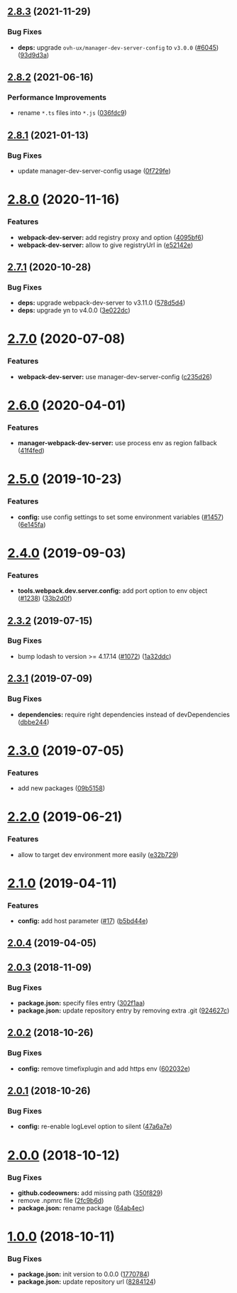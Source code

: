 ## [2.8.3](https://github.com/ovh/manager/compare/@ovh-ux/manager-webpack-dev-server@2.8.2...@ovh-ux/manager-webpack-dev-server@2.8.3) (2021-11-29)


### Bug Fixes

* **deps:** upgrade `ovh-ux/manager-dev-server-config` to `v3.0.0` ([#6045](https://github.com/ovh/manager/issues/6045)) ([93d9d3a](https://github.com/ovh/manager/commit/93d9d3ae1e836432f86d825866526cbe2a3293ba))



## [2.8.2](https://github.com/ovh/manager/compare/@ovh-ux/manager-webpack-dev-server@2.8.1...@ovh-ux/manager-webpack-dev-server@2.8.2) (2021-06-16)


### Performance Improvements

* rename `*.ts` files into `*.js` ([036fdc9](https://github.com/ovh/manager/commit/036fdc985bf6f590e057ee2b32e6cf1a341f7bef))



## [2.8.1](https://github.com/ovh/manager/compare/@ovh-ux/manager-webpack-dev-server@2.8.0...@ovh-ux/manager-webpack-dev-server@2.8.1) (2021-01-13)


### Bug Fixes

* update manager-dev-server-config usage ([0f729fe](https://github.com/ovh/manager/commit/0f729fe9c26be55825cb63ee39f1586b7dd82847))



# [2.8.0](https://github.com/ovh/manager/compare/@ovh-ux/manager-webpack-dev-server@2.7.1...@ovh-ux/manager-webpack-dev-server@2.8.0) (2020-11-16)


### Features

* **webpack-dev-server:** add registry proxy and option ([4095bf6](https://github.com/ovh/manager/commit/4095bf668328a81165e2db671a55ee5219036193))
* **webpack-dev-server:** allow to give registryUrl in ([e52142e](https://github.com/ovh/manager/commit/e52142e86dc712a2722c4a1e702f4022cb10c805))



## [2.7.1](https://github.com/ovh/manager/compare/@ovh-ux/manager-webpack-dev-server@2.7.0...@ovh-ux/manager-webpack-dev-server@2.7.1) (2020-10-28)


### Bug Fixes

* **deps:** upgrade webpack-dev-server to v3.11.0 ([578d5d4](https://github.com/ovh/manager/commit/578d5d4d765a8a2a98ff22670afb545fb5a20623))
* **deps:** upgrade yn to v4.0.0 ([3e022dc](https://github.com/ovh/manager/commit/3e022dc26fe5daf0161108d15365c3da31c8faca))



# [2.7.0](https://github.com/ovh-ux/manager/compare/@ovh-ux/manager-webpack-dev-server@2.6.0...@ovh-ux/manager-webpack-dev-server@2.7.0) (2020-07-08)


### Features

* **webpack-dev-server:** use manager-dev-server-config ([c235d26](https://github.com/ovh-ux/manager/commit/c235d269b405dadcdeef8268983c5a43814e3569))



# [2.6.0](https://github.com/ovh-ux/manager/compare/@ovh-ux/manager-webpack-dev-server@2.5.0...@ovh-ux/manager-webpack-dev-server@2.6.0) (2020-04-01)


### Features

* **manager-webpack-dev-server:** use process env as region fallback ([41f4fed](https://github.com/ovh-ux/manager/commit/41f4fed8be23ef831f35caee13794de288e94367))



# [2.5.0](https://github.com/ovh-ux/manager/compare/@ovh-ux/manager-webpack-dev-server@2.4.0...@ovh-ux/manager-webpack-dev-server@2.5.0) (2019-10-23)


### Features

* **config:** use config settings to set some environment variables ([#1457](https://github.com/ovh-ux/manager/issues/1457)) ([6e145fa](https://github.com/ovh-ux/manager/commit/6e145faf17008417369110e4f4610553603c876c))



# [2.4.0](https://github.com/ovh-ux/manager/compare/@ovh-ux/manager-webpack-dev-server@2.3.2...@ovh-ux/manager-webpack-dev-server@2.4.0) (2019-09-03)


### Features

* **tools.webpack.dev.server.config:** add port option to env object ([#1238](https://github.com/ovh-ux/manager/issues/1238)) ([33b2d0f](https://github.com/ovh-ux/manager/commit/33b2d0f))



## [2.3.2](https://github.com/ovh-ux/manager/compare/@ovh-ux/manager-webpack-dev-server@2.3.1...@ovh-ux/manager-webpack-dev-server@2.3.2) (2019-07-15)


### Bug Fixes

* bump lodash to version >= 4.17.14 ([#1072](https://github.com/ovh-ux/manager/issues/1072)) ([1a32ddc](https://github.com/ovh-ux/manager/commit/1a32ddc))



## [2.3.1](https://github.com/ovh-ux/manager/compare/@ovh-ux/manager-webpack-dev-server@2.3.0...@ovh-ux/manager-webpack-dev-server@2.3.1) (2019-07-09)


### Bug Fixes

* **dependencies:** require right dependencies instead of devDependencies ([dbbe244](https://github.com/ovh-ux/manager/commit/dbbe244))



# [2.3.0](https://github.com/ovh-ux/manager/compare/@ovh-ux/manager-webpack-dev-server@2.2.0...@ovh-ux/manager-webpack-dev-server@2.3.0) (2019-07-05)


### Features

* add new packages ([09b5158](https://github.com/ovh-ux/manager/commit/09b5158))



# [2.2.0](https://github.com/ovh-ux/manager-webpack-dev-server/compare/v2.1.0...v2.2.0) (2019-06-21)


### Features

* allow to target dev environment more easily ([e32b729](https://github.com/ovh-ux/manager-webpack-dev-server/commit/e32b729))



# [2.1.0](https://github.com/ovh-ux/manager-webpack-dev-server/compare/v2.0.4...v2.1.0) (2019-04-11)


### Features

* **config:** add host parameter ([#17](https://github.com/ovh-ux/manager-webpack-dev-server/issues/17)) ([b5bd44e](https://github.com/ovh-ux/manager-webpack-dev-server/commit/b5bd44e))



## [2.0.4](https://github.com/ovh-ux/manager-webpack-dev-server/compare/v2.0.3...v2.0.4) (2019-04-05)



## [2.0.3](https://github.com/ovh-ux/manager-webpack-dev-server/compare/v2.0.2...v2.0.3) (2018-11-09)


### Bug Fixes

* **package.json:** specify files entry ([302f1aa](https://github.com/ovh-ux/manager-webpack-dev-server/commit/302f1aa))
* **package.json:** update repository entry by removing extra .git ([924627c](https://github.com/ovh-ux/manager-webpack-dev-server/commit/924627c))



<a name="2.0.2"></a>
## [2.0.2](https://github.com/ovh-ux/manager-webpack-dev-server/compare/v2.0.1...v2.0.2) (2018-10-26)


### Bug Fixes

* **config:** remove timefixplugin and add https env ([602032e](https://github.com/ovh-ux/manager-webpack-dev-server/commit/602032e))



<a name="2.0.1"></a>
## [2.0.1](https://github.com/ovh-ux/manager-webpack-dev-server/compare/v2.0.0...v2.0.1) (2018-10-26)


### Bug Fixes

* **config:** re-enable logLevel option to silent ([47a6a7e](https://github.com/ovh-ux/manager-webpack-dev-server/commit/47a6a7e))



<a name="2.0.0"></a>
# [2.0.0](https://github.com/ovh-ux/manager-webpack-dev-server/compare/v1.0.0...v2.0.0) (2018-10-12)


### Bug Fixes

* **github.codeowners:** add missing path ([350f829](https://github.com/ovh-ux/manager-webpack-dev-server/commit/350f829))
* remove .npmrc file ([2fc9b6d](https://github.com/ovh-ux/manager-webpack-dev-server/commit/2fc9b6d))
* **package.json:** rename package ([64ab4ec](https://github.com/ovh-ux/manager-webpack-dev-server/commit/64ab4ec))



<a name="1.0.0"></a>
# [1.0.0](https://github.com/ovh-ux/manager-webpack-dev-server/compare/8284124...v1.0.0) (2018-10-11)


### Bug Fixes

* **package.json:** init version to 0.0.0 ([1770784](https://github.com/ovh-ux/manager-webpack-dev-server/commit/1770784))
* **package.json:** update repository url ([8284124](https://github.com/ovh-ux/manager-webpack-dev-server/commit/8284124))
